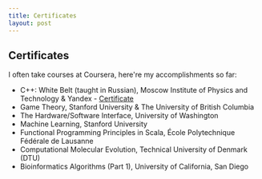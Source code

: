 ```yaml
---
title: Certificates
layout: post
---
```


## Certificates

I often take courses at Coursera, here're my accomplishments so far:
- C++: White Belt (taught in Russian), Moscow Institute of Physics and Technology & Yandex - [Certificate](https://www.coursera.org/account/accomplishments/certificate/54CYMFF6SAJU)
- Game Theory, Stanford University & The University of British Columbia
- The Hardware/Software Interface, University of Washington
- Machine Learning, Stanford University
- Functional Programming Principles in Scala, École Polytechnique Fédérale de Lausanne
- Computational Molecular Evolution, Technical University of Denmark (DTU)
- Bioinformatics Algorithms (Part 1), University of California, San Diego

